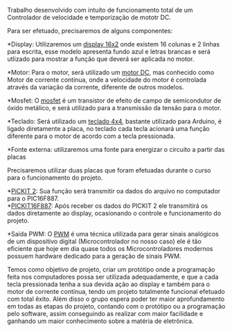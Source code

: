 Trabalho desenvolvido com intuíto de funcionamento total de um Controlador de velocidade e temporização de mototr DC.

Para ser efetuado, precisaremos de alguns componentes:

 *Display: Utilizaremos um [display 16x2](https://components101.com/displays/16x2-lcd-pinout-datasheet) onde existem 16 colunas e 2 linhas para escrita, esse modelo apresenta fundo azul e letras brancas e será utlizado para mostrar a função que deverá ser aplicada no motor.

*Motor: Para o motor, será utilizado um [motor DC](https://recursos.techmakers.com.br/MediaCenter/Datasheet%20Micro%20Motor%20DC%2012V%206500RPM%20P-N-AK555-306PL12S6500C.pdf), mas conhecido como Motor de corrente contínua, onde a velocidade do motor é controlada através da variação da corrente, diferente de outros modelos.

*Mosfet: O [mosfet](https://flaviobabos.com.br/mosfet/****) é um transistor de efeito de campo de semicondutor de óxido metálico, e será utilizado para a transmissão da tensão para o motor.

*Teclado: Será utilizado um [teclado 4x4](https://cdn.sparkfun.com/assets/f/f/a/5/0/DS-16038.pdf), bastante utilizado para Arduino, é ligado diretamente a placa, no teclado cada tecla acionará uma função diferente para o motor de acordo com a tecla pressionada.

*Fonte externa: utilizaremos uma fonte para energizar o circuito a partir das placas

Precisaremos utilizar duas placas que foram efetuadas durante o curso para o funcionamento do projeto.

*[PiCKIT 2](https://www.google.com/url?sa=i&url=http%3A%2F%2Felectronics-diy.com%2Felectronic_schematic.php%3Fid%3D824&psig=AOvVaw0fKVQ5oa-WGl_pJipMtp1v&ust=1650021809616000&source=images&cd=vfe&ved=0CAkQjRxqFwoTCOCHybG4k_cCFQAAAAAdAAAAABAO): Sua função será transmitir oa dados do arquivo no computador para o PIC16F887.  
*[PICKIT16F887](https://www.utmel.com/components/pic16f887-8-bit-microcontroller-programming-datasheet-and-pinout?id=777): Após receber os dados do PICKIT 2 ele transmitirá os dados diretamente ao display, ocasionando o controle e funcionamento do projeto.

*Saída PWM: O [PWM](https://www.citisystems.com.br/pwm/#:~:text=PWM%20%C3%A9%20a%20t%C3%A9cnica%20usada,a%20gera%C3%A7%C3%A3o%20de%20sinais%20PWM.) é uma técnica utilizada para gerar sinais analógicos de um dispositivo digital (Microcontrolador no nosso caso) ele é tão eficiente que hoje em dia quase todos os Microcontroladores modernos possuem hardware dedicado para a geração de sinais PWM.

Temos como objetivo de projeto, criar um protótipo onde a programação feita nos computadores possa ser utilizada adequadamente, e que a cada tecla pressionada tenha a sua devida ação ao display e também para o motor de corrente contínua, tendo um projeto totalmente funcional efetuado com total êxito. Além disso o grupo espera poder ter maior aprofundamento em todas as etapas do projeto, contando com o protótipo ou a programação pelo software, assim conseguindo as realizar com maior facilidade e ganhando um maior conhecimento sobre a matéria de eletrônica.

















